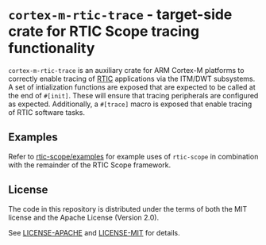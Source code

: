 # `cortex-m-rtic-trace` - target-side crate for RTIC Scope tracing functionality
`cortex-m-rtic-trace` is an auxiliary crate for ARM Cortex-M platforms to correctly enable tracing of [RTIC](https://rtic.rs) applications via the ITM/DWT subsystems. A set of intialization functions are exposed that are expected to be called at the end of `#[init]`. These will ensure that tracing peripherals are configured as expected. Additionally, a `#[trace]` macro is exposed that enable tracing of RTIC software tasks.

## Examples
Refer to [rtic-scope/examples](https://github.com/rtic-scope/examples) for example uses of `rtic-scope` in combination with the remainder of the RTIC Scope framework.

## License
The code in this repository is distributed under the terms of both the MIT license and the Apache License (Version 2.0).

See [LICENSE-APACHE](LICENSE-APACHE) and [LICENSE-MIT](LICENSE-MIT) for details.
